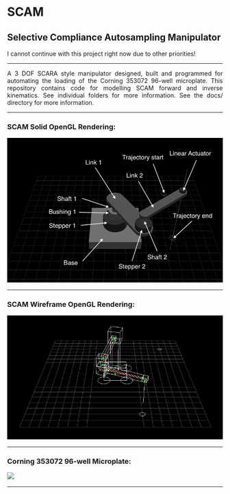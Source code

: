 # SCAM  
## Selective Compliance Autosampling Manipulator  
I cannot continue with this project right now due to other priorities!  

---  
<p align="justify">
A 3 DOF SCARA style manipulator designed, built and programmed for automating the loading of the Corning 353072 96-well microplate.
This repository contains code for modelling SCAM forward and inverse kinematics.  
See individual folders for more information. See the docs/ directory for more information.
</p>  

---  
### SCAM Solid OpenGL Rendering:
<img src="https://github.com/dsw7/SCAM/blob/master/docs/scam_non_wireframe/img_nonwireframe.png">  

---  
### SCAM Wireframe OpenGL Rendering:
<img src="https://github.com/dsw7/SCAM/blob/master/docs/SCAM.png">  

---  
### Corning 353072 96-well Microplate:
<img src="https://www.corning.com/catalog/cls/products/f/falcon96WellPolystyreneMicroplates/images/falcon96WellPolystyreneMicroplates_A.jpg/_jcr_content/renditions/product.zoom.1200.jpg" width="500">  

---
